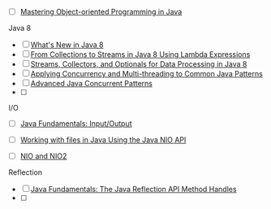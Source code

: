 - [ ] [Mastering Object-oriented Programming in Java](https://app.pluralsight.com/library/courses/object-oriented-programming-java/table-of-contents)





Java 8

- [ ] [What's New in Java 8](https://app.pluralsight.com/library/courses/java-8-whats-new)
- [ ] [From Collections to Streams in Java 8 Using Lambda Expressions](https://app.pluralsight.com/library/courses/java-8-lambda-expressions-collections-streams)
- [ ] [Streams, Collectors, and Optionals for Data Processing in Java 8](https://app.pluralsight.com/library/courses/java-8-data-processing-streams-collectors-optionals)
- [ ] [Applying Concurrency and Multi-threading to Common Java Patterns](https://app.pluralsight.com/library/courses/java-patterns-concurrency-multi-threading)
- [ ] [Advanced Java Concurrent Patterns](https://app.pluralsight.com/library/courses/java-concurrent-patterns-advanced)
- [ ] 



I/O

- [ ] [Java Fundamentals: Input/Output](https://app.pluralsight.com/library/courses/java-fundamentals-input-output)

- [ ] [Working with files in Java Using the Java NIO API](https://app.pluralsight.com/library/courses/files-java-nio-api/table-of-contents)
- [ ] [NIO and NIO2](https://app.pluralsight.com/library/courses/java-fundamentals-nio-nio2)





Reflection

- [ ] [Java Fundamentals: The Java Reflection API Method Handles](https://app.pluralsight.com/library/courses/java-fundamentals-reflection-api-method-handles)
- [ ] 